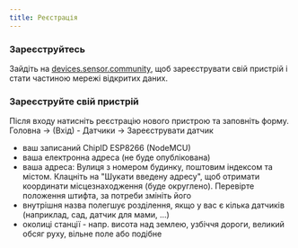 ```yaml
---
title: Реєстрація
---
```


### Зареєструйтесь

Зайдіть на [devices.sensor.community](https://devices.sensor.community/register), щоб зареєструвати свій пристрій і стати частиною мережі відкритих даних.


### Зареєструйте свій пристрій
Після входу натисніть реєстрацію нового пристрою та заповніть форму.
Головна -> (Вхід) - Датчики -> Зареєструвати датчик

* ваш записаний ChipID ESP8266 (NodeMCU)
* ваша електронна адреса (не буде опублікована)
* ваша адреса: Вулиця з номером будинку, поштовим індексом та містом. Клацніть на "Шукати введену адресу", щоб отримати координати місцезнаходження (буде округлено). Перевірте положення штифта, за потреби змініть його
* внутрішня назва полегшує розділення, якщо у вас є кілька датчиків (наприклад, сад, датчик для мами, ...)
* околиці станції - напр. висота над землею, узбіччя дороги, великий обсяг руху, вільне поле або подібне